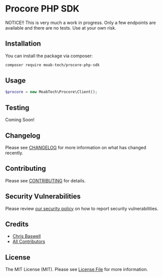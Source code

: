 # Procore PHP SDK

NOTICE!! This is very much a work in progress.  Only a few endpoints are available and there are no tests.  Use at your own risk.

## Installation

You can install the package via composer:

```bash
composer require moab-tech/procore-php-sdk
```

## Usage

``` php
$procore = new MoabTech\Procore\Client();
```

## Testing

Coming Soon!

## Changelog

Please see [CHANGELOG](CHANGELOG.md) for more information on what has changed recently.

## Contributing

Please see [CONTRIBUTING](.github/CONTRIBUTING.md) for details.

## Security Vulnerabilities

Please review [our security policy](../../security/policy) on how to report security vulnerabilities.

## Credits

- [Chris Baswell](https://github.com/chrisbaswell)
- [All Contributors](../../contributors)

## License

The MIT License (MIT). Please see [License File](LICENSE.md) for more information.
